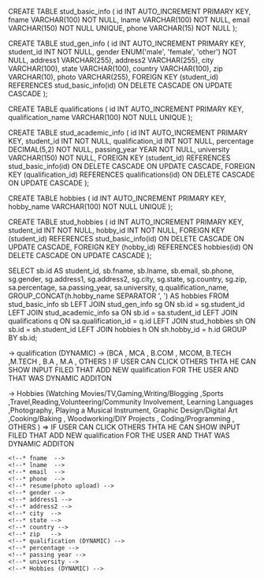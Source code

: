 <!--! fname  -->
<!--! lname  -->
<!--! email  -->
<!--! phone  -->

CREATE TABLE stud_basic_info (
    id INT AUTO_INCREMENT PRIMARY KEY,
        fname VARCHAR(100) NOT NULL,
        lname VARCHAR(100) NOT NULL,
        email VARCHAR(150) NOT NULL UNIQUE,
        phone VARCHAR(15) NOT NULL 
);

<!--! gender -->
<!--! address1 -->
<!--! address2 -->
<!--! city  -->
<!--! state -->
<!--! country -->
<!--! zip   -->
<!--! resume -->

CREATE TABLE stud_gen_info (
    id INT AUTO_INCREMENT PRIMARY KEY,
    student_id INT NOT NULL,
        gender ENUM('male', 'female', 'other') NOT NULL,
        address1 VARCHAR(255),
        address2 VARCHAR(255),
        city VARCHAR(100),
        state VARCHAR(100),
        country VARCHAR(100),
        zip VARCHAR(10),
        photo VARCHAR(255),
    FOREIGN KEY (student_id) REFERENCES stud_basic_info(id) ON DELETE CASCADE ON UPDATE CASCADE
);

<!--! qualification   -->
<!--! percentage -->
<!--! passing year -->
<!--! university -->

CREATE TABLE qualifications (
    id INT AUTO_INCREMENT PRIMARY KEY,
    qualification_name VARCHAR(100) NOT NULL UNIQUE
);

CREATE TABLE stud_academic_info (
    id INT AUTO_INCREMENT PRIMARY KEY,
    student_id INT NOT NULL,
        qualification_id INT NOT NULL,
        percentage DECIMAL(5,2) NOT NULL,
        passing_year YEAR NOT NULL,
        university VARCHAR(150) NOT NULL,
    FOREIGN KEY (student_id) REFERENCES stud_basic_info(id) ON DELETE CASCADE ON UPDATE CASCADE,
    FOREIGN KEY (qualification_id) REFERENCES qualifications(id) ON DELETE CASCADE ON UPDATE CASCADE
);


<!--! Hobbies -->

CREATE TABLE hobbies (
    id INT AUTO_INCREMENT PRIMARY KEY,
    hobby_name VARCHAR(100) NOT NULL UNIQUE
);



CREATE TABLE stud_hobbies (
    id INT AUTO_INCREMENT PRIMARY KEY,
    student_id INT NOT NULL,
    hobby_id INT NOT NULL,
    FOREIGN KEY (student_id) REFERENCES stud_basic_info(id) ON DELETE CASCADE ON UPDATE CASCADE,
    FOREIGN KEY (hobby_id) REFERENCES hobbies(id) ON DELETE CASCADE ON UPDATE CASCADE
);


SELECT 
    sb.id AS student_id,
    sb.fname,
    sb.lname,
    sb.email,
    sb.phone,
    sg.gender,
    sg.address1,
    sg.address2,
    sg.city,
    sg.state,
    sg.country,
    sg.zip,
    sa.percentage,
    sa.passing_year,
    sa.university,
    q.qualification_name,
    GROUP_CONCAT(h.hobby_name SEPARATOR ', ') AS hobbies
FROM stud_basic_info sb
LEFT JOIN stud_gen_info sg ON sb.id = sg.student_id
LEFT JOIN stud_academic_info sa ON sb.id = sa.student_id
LEFT JOIN qualifications q ON sa.qualification_id = q.id
LEFT JOIN stud_hobbies sh ON sb.id = sh.student_id
LEFT JOIN hobbies h ON sh.hobby_id = h.id
GROUP BY sb.id;



-> qualification (DYNAMIC) -> (BCA , MCA , B.COM , MCOM, B.TECH ,M.TECH , B.A , M.A , OTHERS )
IF USER CAN CLICK OTHERS THTA HE CAN SHOW INPUT FILED THAT ADD NEW qualification FOR THE USER AND THAT WAS DYNAMIC ADDITON

-> Hobbies  (Watching Movies/TV,Gaming,Writing/Blogging ,Sports ,Travel,Reading,Volunteering/Community Involvement, Learning Languages ,Photography, Playing a Musical Instrument, Graphic Design/Digital Art ,Cooking/Baking , Woodworking/DIY Projects , Coding/Programming , OTHERS ) => IF USER CAN CLICK OTHERS THTA HE CAN SHOW INPUT FILED THAT ADD NEW qualification FOR THE USER AND THAT WAS DYNAMIC ADDITON 


    <!--* fname  -->
    <!--* lname  -->
    <!--* email  -->
    <!--* phone  -->
    <!--* resume(photo upload) -->
    <!--* gender -->
    <!--* address1 -->
    <!--* address2 -->
    <!--* city  -->
    <!--* state -->
    <!--* country -->
    <!--* zip   -->
    <!--* qualification (DYNAMIC) -->
    <!--* percentage -->
    <!--* passing year -->
    <!--* university -->
    <!--* Hobbies (DYNAMIC) -->








